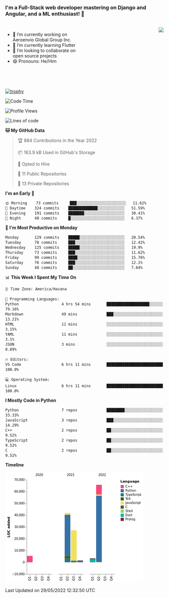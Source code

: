 ### I'm a Full-Stack web developer mastering on Django and Angular, and a ML enthusiast!  👋

<br/>

<img align="right" height="250"  src="https://media1.giphy.com/media/qgQUggAC3Pfv687qPC/giphy.gif?cid=ecf05e470ttfxgsj072btembitu1zn4ti3t3cdyg4jo5b3by&rid=giphy.gif&ct=g" />

 <div style="width:50%">
    <ul>
      <li>🔭 I’m currently working on Aeroenvio Global Group Inc.</li>
      <li>🌱 I’m currently learning Flutter</li>
      <li>👯 I’m looking to collaborate on open source projects</li>
      <li>😄 Pronouns: He/Him</li>
<!--       <li>⚡ Fun fact: I started my first professional project for a company as web dev without knowing any JS </li> -->
    </ul>
  </div>
  
<br/><br/><br/>

[![trophy](https://github-profile-trophy.vercel.app/?username=dfg-98&row=3&column=3&theme=monokai)](https://github.com/ryo-ma/github-profile-trophy)


<!--START_SECTION:waka-->
![Code Time](http://img.shields.io/badge/Code%20Time-220%20hrs%2012%20mins-blue)

![Profile Views](http://img.shields.io/badge/Profile%20Views-4-blue)

![Lines of code](https://img.shields.io/badge/From%20Hello%20World%20I%27ve%20Written-145%20Thousand%20lines%20of%20code-blue)

**🐱 My GitHub Data** 

> 🏆 884 Contributions in the Year 2022
 > 
> 📦 163.9 kB Used in GitHub's Storage 
 > 
> 💼 Opted to Hire
 > 
> 📜 11 Public Repositories 
 > 
> 🔑 13 Private Repositories  
 > 
**I'm an Early 🐤** 

```text
🌞 Morning    73 commits     ███░░░░░░░░░░░░░░░░░░░░░░   11.62% 
🌆 Daytime    324 commits    █████████████░░░░░░░░░░░░   51.59% 
🌃 Evening    191 commits    ███████░░░░░░░░░░░░░░░░░░   30.41% 
🌙 Night      40 commits     █░░░░░░░░░░░░░░░░░░░░░░░░   6.37%

```
📅 **I'm Most Productive on Monday** 

```text
Monday       129 commits    █████░░░░░░░░░░░░░░░░░░░░   20.54% 
Tuesday      78 commits     ███░░░░░░░░░░░░░░░░░░░░░░   12.42% 
Wednesday    125 commits    █████░░░░░░░░░░░░░░░░░░░░   19.9% 
Thursday     73 commits     ███░░░░░░░░░░░░░░░░░░░░░░   11.62% 
Friday       99 commits     ████░░░░░░░░░░░░░░░░░░░░░   15.76% 
Saturday     76 commits     ███░░░░░░░░░░░░░░░░░░░░░░   12.1% 
Sunday       48 commits     ██░░░░░░░░░░░░░░░░░░░░░░░   7.64%

```


📊 **This Week I Spent My Time On** 

```text
⌚︎ Time Zone: America/Havana

💬 Programming Languages: 
Python                   4 hrs 54 mins       ███████████████████░░░░░░   79.16% 
Markdown                 49 mins             ███░░░░░░░░░░░░░░░░░░░░░░   13.21% 
HTML                     11 mins             ░░░░░░░░░░░░░░░░░░░░░░░░░   3.15% 
YAML                     11 mins             ░░░░░░░░░░░░░░░░░░░░░░░░░   3.1% 
JSON                     3 mins              ░░░░░░░░░░░░░░░░░░░░░░░░░   0.89%

🔥 Editors: 
VS Code                  6 hrs 11 mins       █████████████████████████   100.0%

💻 Operating System: 
Linux                    6 hrs 11 mins       █████████████████████████   100.0%

```

**I Mostly Code in Python** 

```text
Python                   7 repos             ████████░░░░░░░░░░░░░░░░░   33.33% 
JavaScript               3 repos             ███░░░░░░░░░░░░░░░░░░░░░░   14.29% 
C++                      2 repos             ██░░░░░░░░░░░░░░░░░░░░░░░   9.52% 
TypeScript               2 repos             ██░░░░░░░░░░░░░░░░░░░░░░░   9.52% 
C                        2 repos             ██░░░░░░░░░░░░░░░░░░░░░░░   9.52%

```


**Timeline**

![Chart not found](https://raw.githubusercontent.com/dfg-98/dfg-98/main/charts/bar_graph.png) 


 Last Updated on 29/05/2022 12:32:50 UTC
<!--END_SECTION:waka-->
